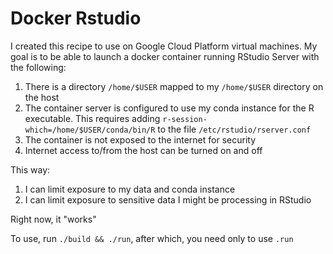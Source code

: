# Docker Rstudio
I created this recipe to use  on Google Cloud Platform virtual machines. My goal is to be able to launch a 
docker container running RStudio Server with the following:

1. There is a directory `/home/$USER` mapped to my `/home/$USER` directory on the host
1. The container server is configured to use my conda instance for the R executable. This requires adding
   `r-session-which=/home/$USER/conda/bin/R` to the file `/etc/rstudio/rserver.conf`
1. The container is not exposed to the internet for security
1. Internet access to/from the host can be turned on and off

This way:

1. I can limit exposure to my data and conda instance
1. I can limit exposure to sensitive data I might be processing in RStudio

Right now, it "works"

To use, run `./build && ./run`, after which, you need only to use `.run`
